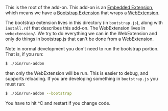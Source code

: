 This is the root of the add-on.  This add-on is an [Embedded Extension](https://developer.mozilla.org/en-US/Add-ons/WebExtensions/Embedded_WebExtensions), which means we have a [Bootstrap Extension](https://developer.mozilla.org/en-US/Add-ons/Bootstrapped_extensions) that wraps a [WebExtension](https://developer.mozilla.org/en-US/Add-ons/WebExtensions).

The bootstrap extension lives in this directory (in `bootstrap.js`), along with `install.rdf` that describes this add-on.  The WebExtension lives in `webextension/`.  We try to do everything we can in the WebExtension and only do things in bootstrap.js that can't be done from a WebExtension.

Note in normal development you don't need to run the bootstrap portion.  That is, if you run:

```sh
$ ./bin/run-addon
```

then only the WebExtension will be run.  This is easier to debug, and supports reloading.  If you are developing something in `bootstrap.js` you must run:

```sh
$ ./bin/run-addon --bootstrap
```

You have to hit ^C and restart if you change code.
